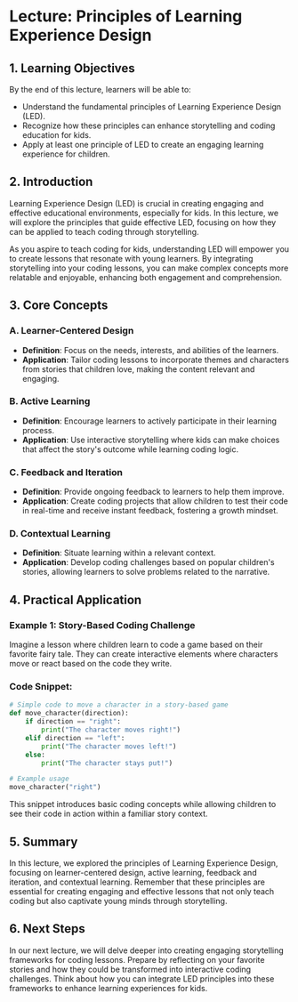 # Lecture: Principles of Learning Experience Design

## 1. Learning Objectives
By the end of this lecture, learners will be able to:
- Understand the fundamental principles of Learning Experience Design (LED).
- Recognize how these principles can enhance storytelling and coding education for kids.
- Apply at least one principle of LED to create an engaging learning experience for children.

## 2. Introduction
Learning Experience Design (LED) is crucial in creating engaging and effective educational environments, especially for kids. In this lecture, we will explore the principles that guide effective LED, focusing on how they can be applied to teach coding through storytelling.

As you aspire to teach coding for kids, understanding LED will empower you to create lessons that resonate with young learners. By integrating storytelling into your coding lessons, you can make complex concepts more relatable and enjoyable, enhancing both engagement and comprehension.

## 3. Core Concepts
### A. Learner-Centered Design
- **Definition**: Focus on the needs, interests, and abilities of the learners.
- **Application**: Tailor coding lessons to incorporate themes and characters from stories that children love, making the content relevant and engaging.

### B. Active Learning
- **Definition**: Encourage learners to actively participate in their learning process.
- **Application**: Use interactive storytelling where kids can make choices that affect the story's outcome while learning coding logic.

### C. Feedback and Iteration
- **Definition**: Provide ongoing feedback to learners to help them improve.
- **Application**: Create coding projects that allow children to test their code in real-time and receive instant feedback, fostering a growth mindset.

### D. Contextual Learning
- **Definition**: Situate learning within a relevant context.
- **Application**: Develop coding challenges based on popular children's stories, allowing learners to solve problems related to the narrative.

## 4. Practical Application
### Example 1: Story-Based Coding Challenge
Imagine a lesson where children learn to code a game based on their favorite fairy tale. They can create interactive elements where characters move or react based on the code they write.

### Code Snippet:
```python
# Simple code to move a character in a story-based game
def move_character(direction):
    if direction == "right":
        print("The character moves right!")
    elif direction == "left":
        print("The character moves left!")
    else:
        print("The character stays put!")

# Example usage
move_character("right")
```
This snippet introduces basic coding concepts while allowing children to see their code in action within a familiar story context.

## 5. Summary
In this lecture, we explored the principles of Learning Experience Design, focusing on learner-centered design, active learning, feedback and iteration, and contextual learning. Remember that these principles are essential for creating engaging and effective lessons that not only teach coding but also captivate young minds through storytelling.

## 6. Next Steps
In our next lecture, we will delve deeper into creating engaging storytelling frameworks for coding lessons. Prepare by reflecting on your favorite stories and how they could be transformed into interactive coding challenges. Think about how you can integrate LED principles into these frameworks to enhance learning experiences for kids.
